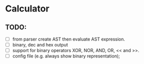 # Calculator

## TODO:

- [ ] from parser create AST then evaluate AST expression.
- [ ] binary, dec and hex output
- [ ] support for binary operators XOR, NOR, AND, OR, << and >>.
- [ ] config file (e.g. always show binary representation);
